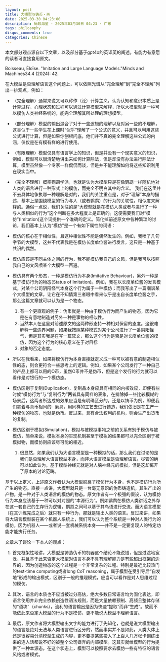 ```yaml
---
layout: post
title: 大模型与铸币・再
date: 2025-03-30 04:23:00
description: 蚂蚁海星 · 2025年03月30日 04:23 · 广东
tags: philosophy
disqus_comments: true
categories: Chinese
---
```


本文部分观点源自以下文章，以及部分基于gpt4o的英译英的阐述。有能力有意愿的读者可直接食用原文。

Boisseau, Éloïse. "Imitation and Large Language Models."Minds and Machines34.4 (2024): 42.

在大模型是否理解语言这个问题上，可以依照光谱从“完全理解”到“完全不理解”列出一排观点，例如：

- （完全理解）通常来说又可以称作（泛）计算主义，认为认知和意识本质上是计算过程，心理状态和过程可以通过计算模型来解释，所以大模型就是一种可以模仿人类神经系统的，能完全理解其所处理的理想模型。
- （部分理解）模型的输出混合了对于一些逻辑的理解以及对另一些的不理解，这类似于一些学生在上课时“似乎”理解了一个公式的意义，并且可以利用这些公式进行计算，但是如果你刨根问底，他们并不真的完全理解这些公式的内涵，仅仅是在有模有样的进行使用。
- （有限理解）模型仅具有语言学上的知识，但是并没有一个现实意义的知识，例如，模型可以很清楚地讲出来如何计算除法，但是却没有办法进行除法计算，模型虽然像一个专家一样侃侃而谈，但是并不能理解如何将这些知识利用在现实当中。
- （完全不理解）概率鹦鹉学派，也就是认为大模型只是在像鹦鹉一样随机地对人类的语言进行一种形式上的模仿，而完全不明白其中的含义。
我们在这里并不去具体地争执哪一种理解是对的，我们的关注重点是，对于“理解”本身的描述，基本上是围绕模型的行为与人（或者鹦鹉）的行为的关联性，相似度来解释的。通俗一点说，我们关注的是“大模型就是在模仿人类或者与进行了一种与人类相似的行为”这个判断在多大程度上是正确的。这便需要我们对“模仿”(Imitation)这个词提供一个准确的定义。简化掉前述原文中各种繁琐的讨论，我们基本上认为“模仿”是一个有如下属性的词语：

- 模仿的核心在于相似性，且这种相似性不能是偶然发生的。例如，我喷了几句字节的大模型，这并不代表我是在模仿长度单位酱进行发言，这只是一种基于共识的偶然。
- 模仿应该是不同主体之间的行为，我不能模仿我自己的文风，但是我可以按照我自己的文风喷某个大模型一百遍。
- 模仿具有两个形态，一种是模仿行为本身(Imitative Behaviour)，另外一种是基于模仿行为的物态(Status of Imitation)。例如，我在以长度单位酱的发言模式，对某个公司阴阳怪气本身这个行为属于一种模仿；而我写出了一篇嘲讽某个大模型的文章，让它在不知情第三者眼中看来似乎是出自长度单位酱之手，那么这篇文章就可以认为是一个物态。
  1. 有一个更直观的例子：伪币就是一种由于模仿行为而产生的物态，因为它是在有意地制造对另外一种是事物的相似性。
  2. 当然本人在这里对前述原文的这两种形态持一种相对保留的态度。这很难解释一些边界问题，如果我按照某种模式对某个公司进行了一番阴阳怪气，但是其实我是在写一篇软文，那么这个行为是否是对长度单位酱的模仿，因为这个行为的核心意义在于对目标
  3. 对象的否定态度。
- 所以在我看来，如果将模仿行为本身直接就定义成一种可以被有意的制造相似性的态，则会更符合一些思考上的逻辑。例如，如果某个公司发行了一种自己的产品上都可以用的O币，虽然O币并不是伪币，但是这个发行的行为就可以看作是对银行的一个模仿态。
- 模仿区别于复制(Duplication)，复制品本身应具有相同的内核效应，即便有些时候“模仿行为”与“复制行为”两者具有同样的表象，在排除掉一些比较模糊的场景后，这两者所达成的效果应当是有明确区分的。还是以铸币为例，即便我们拿着与真币相同的- 磨具，用同样的工艺去进行铸造，我们依旧是在生产一种模仿的物态，也就是伪币。反过来，具有合法权利的机构，则会生产出货币的复制。
- 模仿区别于模拟(Simulation)，模拟与被模拟事物之前的关系有别于模仿与被模仿，简单来说，模拟本身的实现机制甚至于模拟的结果都可以完全区别于被模拟物，而模仿则应该尽可能的相近。
  1. 很显然，如果我们认为大语言模型是一种模拟的话，那么我们在讨论的是我们是否理解大语言模型本身，而非大语言模型是否理解语言。尽管的确可以如此认为，基于模型神经元就是对人脑神经元的模拟，但是这却离开了原本的讨论范畴。

基于以上定义，上述原文作者认为大模型脱离了模仿行为本身，也不是模仿行为所产生的物态。直接一点讲，大模型就只是一台毫无意识的伪币铸造机，其生产出的产物，是一种对于人类语言的模仿的物态。原文作者有一个极强的假设，认为模仿行为本身应该基于一种可以对对照的“本源行为”。例如鹦鹉在模仿人类讲话之外存在这一套自己的生存行为逻辑，鹦鹉之间可以基于其鸟语进行交流。而大语言模型（在其训练完成之后）就只有一种行为，那就是输出人类的语言。反过来讲，如果将大语言模型装在某个机器人系统上，我们可以认为整个系统是一种对人类行为的模仿，因为机器人——或者说一套机械系统本身——并不是一定要复现人的特定功能才能执行任务。

文章末了谈论一下本人的观点：

1. 首先框架性地讲，大模型是铸造伪币的机器这个结论不能说错，但是过渡地宽泛，并且基于此来否定大模型对语言本身不具有理解能力是有些超出框架的边界的，因为创造物态的这个过程是一个非常复杂的过程。特别是最近比较热门的test-time computing或者long CoT reasoning，属于模型在受引导后“自发地”形成的输出模式，区别于一般的推理模式，应当可以看作是对人思维过程的模仿。

2. 其次，语言的本质也不应当被过分高估，绝大多数日常语言均为固化表达，即语言使用并非完全依赖创造性语法规则，而是大量依赖预制、高频且整体存储的“语块”（chunks），流利的语言输出是因为快速“提取”而非“生成”。故而不能依此来否定大模型的行为不是模仿，更不能说大模型不理解语言。

3. 最后，原文作者将大模型输出文字的能力进行了先知化，也就是说大模型输出的语言是绝对无法与人类语言进行区分的，然而事实并不是如此，人类大体上还是很容易分清模型生成的内容，更不要提某些投入了上百人几万张卡训练出来的连人话都说不好的被整个公司嫌弃的内部模型。这其实就给模型的行为提供了一种本源态，在这个状态上，模型可以按照要求去模仿一些有特征的语言风格或者模式。
